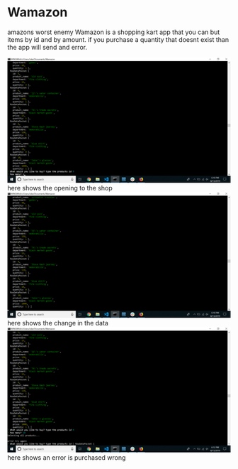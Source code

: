 # Wamazon
amazons worst enemy
Wamazon is a shopping kart app that you can but items by id and by amount.
if you purchase a quantity that doesnt exist than the app will send and error.

![spotify-this-song](./images/start-wamazon.png)
here shows the opening to the shop
![spotify-this-song](./images/wamazon-2.png)
here shows the change in the data
![spotify-this-song](./images/wamazon-3.png)
here shows an error is purchased wrong
